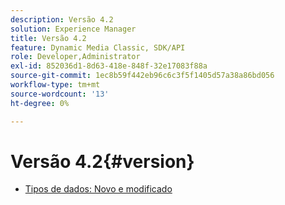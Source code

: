 ```yaml
---
description: Versão 4.2
solution: Experience Manager
title: Versão 4.2
feature: Dynamic Media Classic, SDK/API
role: Developer,Administrator
exl-id: 852036d1-8d63-418e-848f-32e17083f88a
source-git-commit: 1ec8b59f442eb96c6c3f5f1405d57a38a86bd056
workflow-type: tm+mt
source-wordcount: '13'
ht-degree: 0%

---
```


# Versão 4.2{#version}

* [Tipos de dados: Novo e modificado](r-4-2-types.md)
